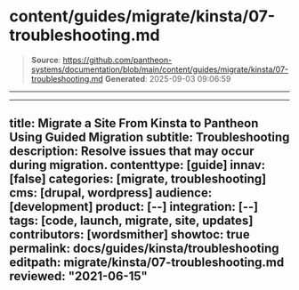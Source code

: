 # content/guides/migrate/kinsta/07-troubleshooting.md

> **Source**: https://github.com/pantheon-systems/documentation/blob/main/content/guides/migrate/kinsta/07-troubleshooting.md
> **Generated**: 2025-09-03 09:06:59

---

---
title: Migrate a Site From Kinsta to Pantheon Using Guided Migration
subtitle: Troubleshooting
description: Resolve issues that may occur during migration.
contenttype: [guide]
innav: [false]
categories: [migrate, troubleshooting]
cms: [drupal, wordpress]
audience: [development]
product: [--]
integration: [--]
tags: [code, launch, migrate, site, updates]
contributors: [wordsmither]
showtoc: true
permalink: docs/guides/kinsta/troubleshooting
editpath: migrate/kinsta/07-troubleshooting.md
reviewed: "2021-06-15"
---

<Partial file="migrate/troubleshooting-migrate-general.md" />
<Partial file="migrate/troubleshooting-drupal.md" />
<Partial file="migrate/troubleshooting-wordpress.md" />
